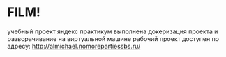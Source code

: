# FILM!
учебный проект яндекс практикум
выполнена докеризация проекта и разворачивание на виртуальной машине
рабочий проект доступен по адресу: http://almichael.nomorepartiessbs.ru/




